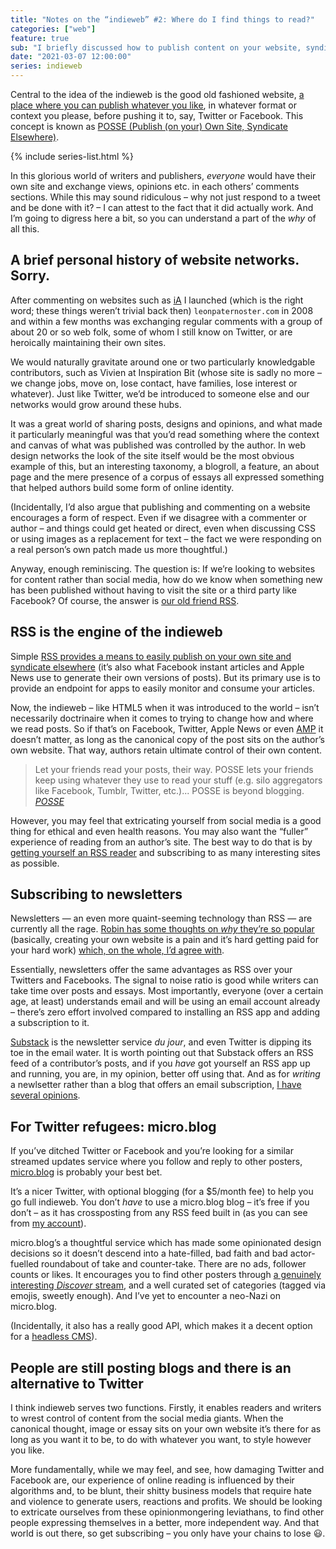 ```yaml
---
title: "Notes on the “indieweb” #2: Where do I find things to read?"
categories: ["web"]
feature: true
sub: "I briefly discussed how to publish content on your website, syndicate it to places like Twitter and handle comments. Now I’ll look at replacing your favourite social media feed with other sources of content – you know it’s the right thing to do!"
date: "2021-03-07 12:00:00"
series: indieweb
---
```



Central to the idea of the indieweb is the good old fashioned website, [a place where you can publish whatever you like](/paternoster/posts/indiewebish/), in whatever format or context you please, before pushing it to, say, Twitter or Facebook. This concept is known as [POSSE (Publish (on your) Own Site, Syndicate Elsewhere)](https://indieweb.org/POSSE).

{% include series-list.html %}

In this glorious world of writers and publishers, _everyone_ would have their own site and exchange views, opinions etc. in each others’ comments sections. While this may sound ridiculous – why not just respond to a tweet and be done with it? – I can attest to the fact that it did actually work. And I’m going to digress here a bit, so you can understand a part of the _why_ of all this.

## A brief personal history of website networks. Sorry.

After commenting on websites such as [iA](https://ia.net/topics/the-web-is-all-about-typography-period) I launched (which is the right word; these things weren’t trivial back then) `leonpaternoster.com` in 2008 and within a few months was exchanging regular comments with a group of about 20 or so web folk, some of whom I still know on Twitter, or are heroically maintaining their own sites.

We would naturally gravitate around one or two particularly knowledgable contributors, such as Vivien at Inspiration Bit (whose site is sadly no more – we change jobs, move on, lose contact, have families, lose interest or whatever). Just like Twitter, we’d be introduced to someone else and our networks would grow around these hubs.

It was a great world of sharing posts, designs and opinions, and what made it particularly meaningful was that you’d read something where the context and canvas of what was published was controlled by the author. In web design networks the look of the site itself would be the most obvious example of this, but an interesting taxonomy, a blogroll, a feature, an about page and the mere presence of a corpus of essays all expressed something that helped authors build some form of online identity.

(Incidentally, I’d also argue that publishing and commenting on a website encourages a form of respect. Even if we disagree with a commenter or author – and things could get heated or direct, even when discussing CSS or using images as a replacement for text – the fact we were responding on a real person’s own patch made us more thoughtful.)

Anyway, enough reminiscing. The question is: If we’re looking to websites for content rather than social media, how do we know when something new has been published without having to visit the site or a third party like Facebook? Of course, the answer is [our old friend RSS](/about/what-is-rss/).

## RSS is the engine of the indieweb

Simple [RSS provides a means to easily publish on your own site and syndicate elsewhere](/paternoster/posts/indiewebish/) (it’s also what Facebook instant articles and Apple News use to generate their own versions of posts). But its primary use is to provide an endpoint for apps to easily monitor and consume your articles.

Now, the indieweb – like HTML5 when it was introduced to the world – isn’t necessarily doctrinaire when it comes to trying to change how and where we read posts. So if that’s on Facebook, Twitter, Apple News or even [AMP](https://amp.dev/) it doesn’t matter, as long as the canonical copy of the post sits on the author’s own website. That way, authors retain ultimate control of their own content.

> Let your friends read your posts, their way. POSSE lets your friends keep using whatever they use to read your stuff (e.g. silo aggregators like Facebook, Tumblr, Twitter, etc.)... POSSE is beyond blogging. <cite>[POSSE](https://indieweb.org/POSSE)</cite>

However, you may feel that extricating yourself from social media is a good thing for ethical and even health reasons. You may also want the “fuller” experience of reading from an author’s site. The best way to do that is by [getting yourself an RSS reader](/about/what-is-rss/) and subscribing to as many interesting sites as possible.

## Subscribing to newsletters

Newsletters — an even more quaint-seeming technology than RSS — are currently all the rage. [Robin has some thoughts on _why_ they’re so popular](https://www.robinrendle.com/essays/newsletters) (basically, creating your own website is a pain and it’s hard getting paid for your hard work) [which, on the whole, I’d agree with](/paternoster/links/2021-02-14-newsletters/).

Essentially, newsletters offer the same advantages as RSS over your Twitters and Facebooks. The signal to noise ratio is good while writers can take time over posts and essays. Most importantly, everyone (over a certain age, at least) understands email and will be using an email account already – there’s zero effort involved compared to installing an RSS app and adding a subscription to it.

[Substack](https://substack.com/) is the newsletter service <i>du jour</i>, and even Twitter is dipping its toe in the email water. It is worth pointing out that Substack offers an RSS feed of a contributor’s posts, and if you _have_ got yourself an RSS app up and running, you are, in my opinion, better off using that. And as for _writing_ a newlsetter rather than a blog that offers an email subscription, [I have several opinions](/paternoster/posts/publishing-to-a-website-is-easy/).

## For Twitter refugees: micro.blog

If you’ve ditched Twitter or Facebook and you’re looking for a similar streamed updates service where you follow and reply to other posters, [micro.blog](https://micro.blog) is probably your best bet.

It’s a nicer Twitter, with optional blogging (for a $5/month fee) to help you go full indieweb. You don’t _have_ to use a micro.blog blog – it’s free if you don’t – as it has crossposting from any RSS feed built in (as you can see from [my account](https://micro.blog/leonp)).

micro.blog’s a thoughtful service which has made some opinionated design decisions so it doesn’t descend into a hate-filled, bad faith and bad actor-fuelled roundabout of take and counter-take. There are no ads, follower counts or likes. It encourages you to find other posters through [a genuinely interesting _Discover_ stream](https://micro.blog/discover), and a well curated set of categories (tagged via emojis, sweetly enough). And I’ve yet to encounter a neo-Nazi on micro.blog.

(Incidentally, it also has a really good API, which makes it a decent option for a [headless CMS](https://www.contentful.com/r/knowledgebase/what-is-headless-cms/)).

## People are still posting blogs and there is an alternative to Twitter

I think indieweb serves two functions. Firstly, it enables readers and writers to wrest control of content from the social media giants. When the canonical thought, image or essay sits on your own website it’s there for as long as you want it to be, to do with whatever you want, to style however you like.

More fundamentally, while we may feel, and see, how damaging Twitter and Facebook are, our experience of online reading is influenced by their algorithms and, to be blunt, their shitty business models that require hate and violence to generate users, reactions and profits. We should be looking to extricate ourselves from these opinionmongering leviathans, to find other people expressing themselves in a better, more independent way. And that world is out there, so get subscribing – you only have your chains to lose <span role="img" aria-label="Smiley">😃</span>.







